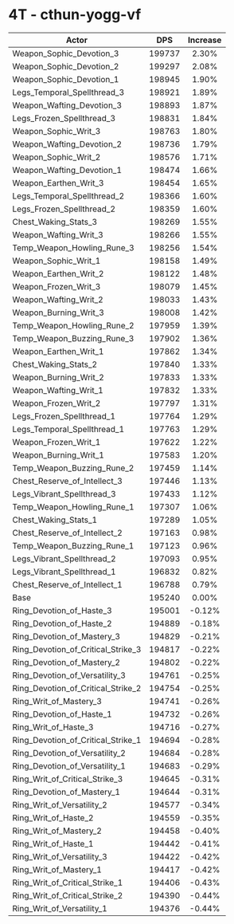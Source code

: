 # 4T - cthun-yogg-vf
| Actor | DPS | Increase |
|---|:---:|:---:|
|Weapon_Sophic_Devotion_3|199737|2.30%|
|Weapon_Sophic_Devotion_2|199297|2.08%|
|Weapon_Sophic_Devotion_1|198945|1.90%|
|Legs_Temporal_Spellthread_3|198921|1.89%|
|Weapon_Wafting_Devotion_3|198893|1.87%|
|Legs_Frozen_Spellthread_3|198831|1.84%|
|Weapon_Sophic_Writ_3|198763|1.80%|
|Weapon_Wafting_Devotion_2|198736|1.79%|
|Weapon_Sophic_Writ_2|198576|1.71%|
|Weapon_Wafting_Devotion_1|198474|1.66%|
|Weapon_Earthen_Writ_3|198454|1.65%|
|Legs_Temporal_Spellthread_2|198366|1.60%|
|Legs_Frozen_Spellthread_2|198359|1.60%|
|Chest_Waking_Stats_3|198269|1.55%|
|Weapon_Wafting_Writ_3|198266|1.55%|
|Temp_Weapon_Howling_Rune_3|198256|1.54%|
|Weapon_Sophic_Writ_1|198158|1.49%|
|Weapon_Earthen_Writ_2|198122|1.48%|
|Weapon_Frozen_Writ_3|198079|1.45%|
|Weapon_Wafting_Writ_2|198033|1.43%|
|Weapon_Burning_Writ_3|198008|1.42%|
|Temp_Weapon_Howling_Rune_2|197959|1.39%|
|Temp_Weapon_Buzzing_Rune_3|197902|1.36%|
|Weapon_Earthen_Writ_1|197862|1.34%|
|Chest_Waking_Stats_2|197840|1.33%|
|Weapon_Burning_Writ_2|197833|1.33%|
|Weapon_Wafting_Writ_1|197832|1.33%|
|Weapon_Frozen_Writ_2|197797|1.31%|
|Legs_Frozen_Spellthread_1|197764|1.29%|
|Legs_Temporal_Spellthread_1|197763|1.29%|
|Weapon_Frozen_Writ_1|197622|1.22%|
|Weapon_Burning_Writ_1|197583|1.20%|
|Temp_Weapon_Buzzing_Rune_2|197459|1.14%|
|Chest_Reserve_of_Intellect_3|197446|1.13%|
|Legs_Vibrant_Spellthread_3|197433|1.12%|
|Temp_Weapon_Howling_Rune_1|197307|1.06%|
|Chest_Waking_Stats_1|197289|1.05%|
|Chest_Reserve_of_Intellect_2|197163|0.98%|
|Temp_Weapon_Buzzing_Rune_1|197123|0.96%|
|Legs_Vibrant_Spellthread_2|197093|0.95%|
|Legs_Vibrant_Spellthread_1|196832|0.82%|
|Chest_Reserve_of_Intellect_1|196788|0.79%|
|Base|195240|0.00%|
|Ring_Devotion_of_Haste_3|195001|-0.12%|
|Ring_Devotion_of_Haste_2|194889|-0.18%|
|Ring_Devotion_of_Mastery_3|194829|-0.21%|
|Ring_Devotion_of_Critical_Strike_3|194817|-0.22%|
|Ring_Devotion_of_Mastery_2|194802|-0.22%|
|Ring_Devotion_of_Versatility_3|194761|-0.25%|
|Ring_Devotion_of_Critical_Strike_2|194754|-0.25%|
|Ring_Writ_of_Mastery_3|194741|-0.26%|
|Ring_Devotion_of_Haste_1|194732|-0.26%|
|Ring_Writ_of_Haste_3|194716|-0.27%|
|Ring_Devotion_of_Critical_Strike_1|194694|-0.28%|
|Ring_Devotion_of_Versatility_2|194684|-0.28%|
|Ring_Devotion_of_Versatility_1|194683|-0.29%|
|Ring_Writ_of_Critical_Strike_3|194645|-0.31%|
|Ring_Devotion_of_Mastery_1|194644|-0.31%|
|Ring_Writ_of_Versatility_2|194577|-0.34%|
|Ring_Writ_of_Haste_2|194559|-0.35%|
|Ring_Writ_of_Mastery_2|194458|-0.40%|
|Ring_Writ_of_Haste_1|194442|-0.41%|
|Ring_Writ_of_Versatility_3|194422|-0.42%|
|Ring_Writ_of_Mastery_1|194417|-0.42%|
|Ring_Writ_of_Critical_Strike_1|194406|-0.43%|
|Ring_Writ_of_Critical_Strike_2|194390|-0.44%|
|Ring_Writ_of_Versatility_1|194376|-0.44%|
